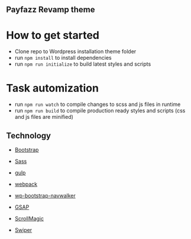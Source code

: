 ## Payfazz Revamp theme

# How to get started
* Clone repo to Wordpress installation theme folder
* run `npm install` to install dependencies
* run `npm run initialize` to build latest styles and scripts

# Task automization
* run `npm run watch` to compile changes to scss and js files in runtime
* run `npm run build` to compile production ready styles and scripts (css and js files are minified)

## Technology

* [Bootstrap](https://github.com/twbs/bootstrap)
* [Sass](https://github.com/sass/sass)
* [gulp](https://github.com/gulpjs/gulp)
* [webpack](https://github.com/webpack/webpack)
* [wp-bootstrap-navwalker](https://github.com/twittem/wp-bootstrap-navwalker)

* [GSAP](https://github.com/greensock/GSAP)
* [ScrollMagic](https://github.com/janpaepke/ScrollMagic)
* [Swiper](https://github.com/nolimits4web/swiper)
